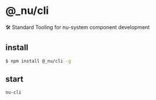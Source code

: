 # @_nu/cli

🛠️ Standard Tooling for nu-system component development

## install

```bash
$ npm install @_nu/cli -g
```

## start

```bash
nu-cli
```